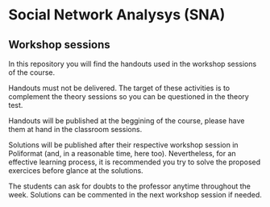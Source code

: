 # Social Network Analysys (SNA)

## Workshop sessions

In this repository you will find the handouts used in the workshop sessions of the course. 

Handouts must not be delivered. The target of these activities is to complement the theory sessions so you can be questioned in the theory test.

Handouts will be published at the beggining of the course, please have them at hand in the classroom sessions.

Solutions will be published after their respective workshop session in Poliformat (and, in a reasonable time, here too). Nevertheless, for an effective learning process, it is recommended you try to solve the proposed exercices before glance at the solutions.

The students can ask for doubts to the professor anytime throughout the week. Solutions can be commented in the next workshop session if needed.

